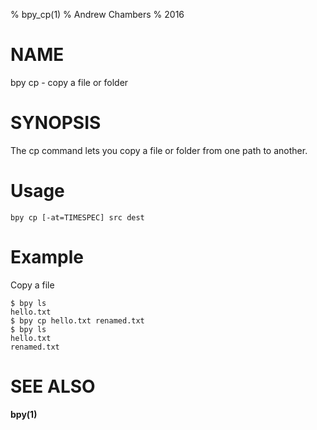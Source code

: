 % bpy_cp(1)
% Andrew Chambers
% 2016

# NAME

bpy cp - copy a file or folder

# SYNOPSIS

The cp command lets you copy a file or folder from one path to another.

# Usage

```bpy cp [-at=TIMESPEC] src dest```

# Example

Copy a file

```
$ bpy ls
hello.txt
$ bpy cp hello.txt renamed.txt
$ bpy ls
hello.txt
renamed.txt
```

# SEE ALSO

**bpy(1)**
